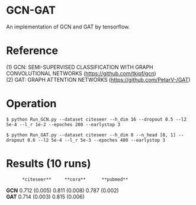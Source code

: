 # GCN-GAT
An implementation of GCN and GAT by tensorflow.

# Reference
(1) GCN: SEMI-SUPERVISED CLASSIFICATION WITH GRAPH CONVOLUTIONAL NETWORKS (https://github.com/tkipf/gcn)   
(2) GAT: GRAPH ATTENTION NETWORKS (https://github.com/PetarV-/GAT)

# Operation
```
$ python Run_GCN.py --dataset citeseer --h_dim 16 --dropout 0.5 --l2 5e-4 --l_r 1e-2 --epoches 200 --earlystop 3
```

```
$ python Run_GAT.py --dataset citeseer --h_dim 8 --n_head [8, 1] --dropout 0.6 --l2 5e-4 --l_r 5e-3 --epoches 400 --earlystop 3
```

# Results (10 runs)                    
          *citeseer**     **cora**      **pubmed**  
**GCN**  0.712 (0.005)  0.811 (0.008)  0.787 (0.002)  
**GAT**  0.714 (0.003)  0.815 (0.006)
